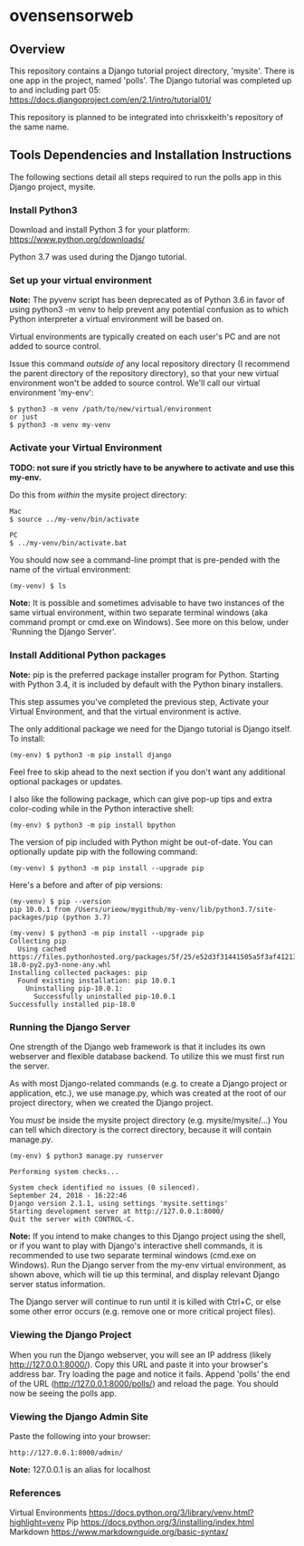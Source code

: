 # ovensensorweb

## Overview

This repository contains a Django tutorial project directory, 'mysite'. There is one app in the project, named 'polls'. The Django tutorial was completed up to and including part 05:
https://docs.djangoproject.com/en/2.1/intro/tutorial01/

This repository is planned to be integrated into chrisxkeith's repository of the same name.

## Tools Dependencies and Installation Instructions

The following sections detail all steps required to run the polls app in this Django project, mysite.

### Install Python3

Download and install Python 3 for your platform:
https://www.python.org/downloads/

Python 3.7 was used during the Django tutorial.

### Set up your virtual environment

__Note:__ The pyvenv script has been deprecated as of Python 3.6 in favor of using python3 -m venv to help prevent any potential confusion as to which Python interpreter a virtual environment will be based on.

Virtual environments are typically created on each user's PC and are not added to source control.

Issue this command _outside of_ any local repository directory (I recommend the parent directory of the repository directory), so that your new virtual environment won't be added to source control. We'll call our virtual environment 'my-env':

	$ python3 -m venv /path/to/new/virtual/environment
	or just
	$ python3 -m venv my-venv

### Activate your Virtual Environment

__TODO: not sure if you strictly have to be anywhere to activate and use this my-env.__

Do this from _within_ the mysite project directory:

	Mac
	$ source ../my-venv/bin/activate

	PC
	$ ../my-venv/bin/activate.bat	

You should now see a command-line prompt that is pre-pended with the name of the virtual environment:

	(my-venv) $ ls
	
__Note:__ It is possible and sometimes advisable to have two instances of the same virtual environment, within two separate terminal windows (aka command prompt or cmd.exe on Windows). See more on this below, under 'Running the Django Server'.

### Install Additional Python packages

__Note:__ pip is the preferred package installer program for Python. Starting with Python 3.4, it is included by default with the Python binary installers.

This step assumes you've completed the previous step, Activate your Virtual Environment, and that the virtual environment is active.

The only additional package we need for the Django tutorial is Django itself. To install:

	(my-env) $ python3 -m pip install django

Feel free to skip ahead to the next section if you don't want any additional optional packages or updates.

I also like the following package, which can give pop-up tips and extra color-coding while in the Python interactive shell:

	(my-env) $ python3 -m pip install bpython

The version of pip included with Python might be out-of-date. You can optionally update pip with the following command:

	(my-venv) $ python3 -m pip install --upgrade pip
	
Here's a before and after of pip versions:

	(my-venv) $ pip --version
	pip 10.0.1 from /Users/urieow/mygithub/my-venv/lib/python3.7/site-packages/pip (python 3.7)
	
	(my-venv) $ python3 -m pip install --upgrade pip
	Collecting pip
	  Using cached https://files.pythonhosted.org/packages/5f/25/e52d3f31441505a5f3af41213346e5b6c221c9e086a166f3703d2ddaf940/pip-18.0-py2.py3-none-any.whl
	Installing collected packages: pip
	  Found existing installation: pip 10.0.1
	    Uninstalling pip-10.0.1:
	      Successfully uninstalled pip-10.0.1
	Successfully installed pip-18.0

### Running the Django Server

One strength of the Django web framework is that it includes its own webserver and flexible database backend. To utilize this we must first run the server.

As with most Django-related commands (e.g. to create a Django project or application, etc.), we use manage.py, which was created at the root of our project directory, when we created the Django project.

You _must_ be inside the mysite project directory (e.g. mysite/mysite/...) You can tell which directory is the correct directory, because it will contain manage.py.

	(my-env) $ python3 manage.py runserver

	Performing system checks...

	System check identified no issues (0 silenced).
	September 24, 2018 - 16:22:46
	Django version 2.1.1, using settings 'mysite.settings'
	Starting development server at http://127.0.0.1:8000/
	Quit the server with CONTROL-C.

__Note:__ If you intend to make changes to this Django project using the shell, or if you want to play with Django's interactive shell commands, it is recommended to use two separate terminal windows (cmd.exe on Windows). Run the Django server from the my-env virtual environment, as shown above, which will tie up this terminal, and display relevant Django server status information.

The Django server will continue to run until it is killed with Ctrl+C, or else some other error occurs (e.g. remove one or more critical project files).

### Viewing the Django Project

When you run the Django webserver, you will see an IP address (likely http://127.0.0.1:8000/). Copy this URL and paste it into your browser's address bar. Try loading the page and notice it fails. Append 'polls' the end of the URL (http://127.0.0.1:8000/polls/) and reload the page. You should now be seeing the polls app.

### Viewing the Django Admin Site

Paste the following into your browser:

	http://127.0.0.1:8000/admin/
	
__Note:__ 127.0.0.1 is an alias for localhost


### References

Virtual Environments
https://docs.python.org/3/library/venv.html?highlight=venv
Pip
https://docs.python.org/3/installing/index.html
Markdown
https://www.markdownguide.org/basic-syntax/

